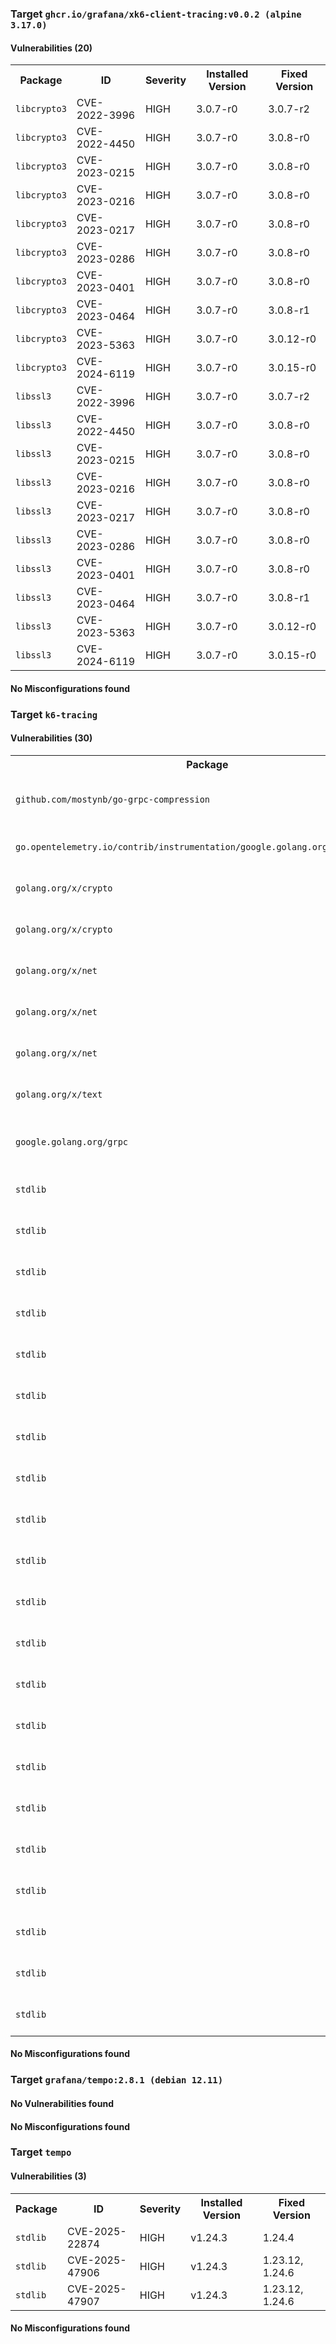 
<h3>Target <code>ghcr.io/grafana/xk6-client-tracing:v0.0.2 (alpine 3.17.0)</code></h3>
<h4>Vulnerabilities (20)</h4>
<table>
    <tr>
        <th>Package</th>
        <th>ID</th>
        <th>Severity</th>
        <th>Installed Version</th>
        <th>Fixed Version</th>
    </tr>
    <tr>
        <td><code>libcrypto3</code></td>
        <td>CVE-2022-3996</td>
        <td>HIGH</td>
        <td>3.0.7-r0</td>
        <td>3.0.7-r2</td>
    </tr>
    <tr>
        <td><code>libcrypto3</code></td>
        <td>CVE-2022-4450</td>
        <td>HIGH</td>
        <td>3.0.7-r0</td>
        <td>3.0.8-r0</td>
    </tr>
    <tr>
        <td><code>libcrypto3</code></td>
        <td>CVE-2023-0215</td>
        <td>HIGH</td>
        <td>3.0.7-r0</td>
        <td>3.0.8-r0</td>
    </tr>
    <tr>
        <td><code>libcrypto3</code></td>
        <td>CVE-2023-0216</td>
        <td>HIGH</td>
        <td>3.0.7-r0</td>
        <td>3.0.8-r0</td>
    </tr>
    <tr>
        <td><code>libcrypto3</code></td>
        <td>CVE-2023-0217</td>
        <td>HIGH</td>
        <td>3.0.7-r0</td>
        <td>3.0.8-r0</td>
    </tr>
    <tr>
        <td><code>libcrypto3</code></td>
        <td>CVE-2023-0286</td>
        <td>HIGH</td>
        <td>3.0.7-r0</td>
        <td>3.0.8-r0</td>
    </tr>
    <tr>
        <td><code>libcrypto3</code></td>
        <td>CVE-2023-0401</td>
        <td>HIGH</td>
        <td>3.0.7-r0</td>
        <td>3.0.8-r0</td>
    </tr>
    <tr>
        <td><code>libcrypto3</code></td>
        <td>CVE-2023-0464</td>
        <td>HIGH</td>
        <td>3.0.7-r0</td>
        <td>3.0.8-r1</td>
    </tr>
    <tr>
        <td><code>libcrypto3</code></td>
        <td>CVE-2023-5363</td>
        <td>HIGH</td>
        <td>3.0.7-r0</td>
        <td>3.0.12-r0</td>
    </tr>
    <tr>
        <td><code>libcrypto3</code></td>
        <td>CVE-2024-6119</td>
        <td>HIGH</td>
        <td>3.0.7-r0</td>
        <td>3.0.15-r0</td>
    </tr>
    <tr>
        <td><code>libssl3</code></td>
        <td>CVE-2022-3996</td>
        <td>HIGH</td>
        <td>3.0.7-r0</td>
        <td>3.0.7-r2</td>
    </tr>
    <tr>
        <td><code>libssl3</code></td>
        <td>CVE-2022-4450</td>
        <td>HIGH</td>
        <td>3.0.7-r0</td>
        <td>3.0.8-r0</td>
    </tr>
    <tr>
        <td><code>libssl3</code></td>
        <td>CVE-2023-0215</td>
        <td>HIGH</td>
        <td>3.0.7-r0</td>
        <td>3.0.8-r0</td>
    </tr>
    <tr>
        <td><code>libssl3</code></td>
        <td>CVE-2023-0216</td>
        <td>HIGH</td>
        <td>3.0.7-r0</td>
        <td>3.0.8-r0</td>
    </tr>
    <tr>
        <td><code>libssl3</code></td>
        <td>CVE-2023-0217</td>
        <td>HIGH</td>
        <td>3.0.7-r0</td>
        <td>3.0.8-r0</td>
    </tr>
    <tr>
        <td><code>libssl3</code></td>
        <td>CVE-2023-0286</td>
        <td>HIGH</td>
        <td>3.0.7-r0</td>
        <td>3.0.8-r0</td>
    </tr>
    <tr>
        <td><code>libssl3</code></td>
        <td>CVE-2023-0401</td>
        <td>HIGH</td>
        <td>3.0.7-r0</td>
        <td>3.0.8-r0</td>
    </tr>
    <tr>
        <td><code>libssl3</code></td>
        <td>CVE-2023-0464</td>
        <td>HIGH</td>
        <td>3.0.7-r0</td>
        <td>3.0.8-r1</td>
    </tr>
    <tr>
        <td><code>libssl3</code></td>
        <td>CVE-2023-5363</td>
        <td>HIGH</td>
        <td>3.0.7-r0</td>
        <td>3.0.12-r0</td>
    </tr>
    <tr>
        <td><code>libssl3</code></td>
        <td>CVE-2024-6119</td>
        <td>HIGH</td>
        <td>3.0.7-r0</td>
        <td>3.0.15-r0</td>
    </tr>
</table>
<h4>No Misconfigurations found</h4>
<h3>Target <code>k6-tracing</code></h3>
<h4>Vulnerabilities (30)</h4>
<table>
    <tr>
        <th>Package</th>
        <th>ID</th>
        <th>Severity</th>
        <th>Installed Version</th>
        <th>Fixed Version</th>
    </tr>
    <tr>
        <td><code>github.com/mostynb/go-grpc-compression</code></td>
        <td>GHSA-87m9-rv8p-rgmg</td>
        <td>HIGH</td>
        <td>v1.1.17</td>
        <td>1.2.3</td>
    </tr>
    <tr>
        <td><code>go.opentelemetry.io/contrib/instrumentation/google.golang.org/grpc/otelgrpc</code></td>
        <td>CVE-2023-47108</td>
        <td>HIGH</td>
        <td>v0.36.1</td>
        <td>0.46.0</td>
    </tr>
    <tr>
        <td><code>golang.org/x/crypto</code></td>
        <td>CVE-2024-45337</td>
        <td>CRITICAL</td>
        <td>v0.0.0-20220622213112-05595931fe9d</td>
        <td>0.31.0</td>
    </tr>
    <tr>
        <td><code>golang.org/x/crypto</code></td>
        <td>CVE-2025-22869</td>
        <td>HIGH</td>
        <td>v0.0.0-20220622213112-05595931fe9d</td>
        <td>0.35.0</td>
    </tr>
    <tr>
        <td><code>golang.org/x/net</code></td>
        <td>CVE-2022-41721</td>
        <td>HIGH</td>
        <td>v0.0.0-20220926192436-02166a98028e</td>
        <td>0.1.1-0.20221104162952-702349b0e862</td>
    </tr>
    <tr>
        <td><code>golang.org/x/net</code></td>
        <td>CVE-2022-41723</td>
        <td>HIGH</td>
        <td>v0.0.0-20220926192436-02166a98028e</td>
        <td>0.7.0</td>
    </tr>
    <tr>
        <td><code>golang.org/x/net</code></td>
        <td>CVE-2023-39325</td>
        <td>HIGH</td>
        <td>v0.0.0-20220926192436-02166a98028e</td>
        <td>0.17.0</td>
    </tr>
    <tr>
        <td><code>golang.org/x/text</code></td>
        <td>CVE-2022-32149</td>
        <td>HIGH</td>
        <td>v0.3.7</td>
        <td>0.3.8</td>
    </tr>
    <tr>
        <td><code>google.golang.org/grpc</code></td>
        <td>GHSA-m425-mq94-257g</td>
        <td>HIGH</td>
        <td>v1.50.0</td>
        <td>1.56.3, 1.57.1, 1.58.3</td>
    </tr>
    <tr>
        <td><code>stdlib</code></td>
        <td>CVE-2023-24538</td>
        <td>CRITICAL</td>
        <td>v1.19.3</td>
        <td>1.19.8, 1.20.3</td>
    </tr>
    <tr>
        <td><code>stdlib</code></td>
        <td>CVE-2023-24540</td>
        <td>CRITICAL</td>
        <td>v1.19.3</td>
        <td>1.19.9, 1.20.4</td>
    </tr>
    <tr>
        <td><code>stdlib</code></td>
        <td>CVE-2024-24790</td>
        <td>CRITICAL</td>
        <td>v1.19.3</td>
        <td>1.21.11, 1.22.4</td>
    </tr>
    <tr>
        <td><code>stdlib</code></td>
        <td>CVE-2022-41720</td>
        <td>HIGH</td>
        <td>v1.19.3</td>
        <td>1.18.9, 1.19.4</td>
    </tr>
    <tr>
        <td><code>stdlib</code></td>
        <td>CVE-2022-41722</td>
        <td>HIGH</td>
        <td>v1.19.3</td>
        <td>1.19.6, 1.20.1</td>
    </tr>
    <tr>
        <td><code>stdlib</code></td>
        <td>CVE-2022-41723</td>
        <td>HIGH</td>
        <td>v1.19.3</td>
        <td>1.19.6, 1.20.1</td>
    </tr>
    <tr>
        <td><code>stdlib</code></td>
        <td>CVE-2022-41724</td>
        <td>HIGH</td>
        <td>v1.19.3</td>
        <td>1.19.6, 1.20.1</td>
    </tr>
    <tr>
        <td><code>stdlib</code></td>
        <td>CVE-2022-41725</td>
        <td>HIGH</td>
        <td>v1.19.3</td>
        <td>1.19.6, 1.20.1</td>
    </tr>
    <tr>
        <td><code>stdlib</code></td>
        <td>CVE-2023-24534</td>
        <td>HIGH</td>
        <td>v1.19.3</td>
        <td>1.19.8, 1.20.3</td>
    </tr>
    <tr>
        <td><code>stdlib</code></td>
        <td>CVE-2023-24536</td>
        <td>HIGH</td>
        <td>v1.19.3</td>
        <td>1.19.8, 1.20.3</td>
    </tr>
    <tr>
        <td><code>stdlib</code></td>
        <td>CVE-2023-24537</td>
        <td>HIGH</td>
        <td>v1.19.3</td>
        <td>1.19.8, 1.20.3</td>
    </tr>
    <tr>
        <td><code>stdlib</code></td>
        <td>CVE-2023-24539</td>
        <td>HIGH</td>
        <td>v1.19.3</td>
        <td>1.19.9, 1.20.4</td>
    </tr>
    <tr>
        <td><code>stdlib</code></td>
        <td>CVE-2023-29400</td>
        <td>HIGH</td>
        <td>v1.19.3</td>
        <td>1.19.9, 1.20.4</td>
    </tr>
    <tr>
        <td><code>stdlib</code></td>
        <td>CVE-2023-29403</td>
        <td>HIGH</td>
        <td>v1.19.3</td>
        <td>1.19.10, 1.20.5</td>
    </tr>
    <tr>
        <td><code>stdlib</code></td>
        <td>CVE-2023-39325</td>
        <td>HIGH</td>
        <td>v1.19.3</td>
        <td>1.20.10, 1.21.3</td>
    </tr>
    <tr>
        <td><code>stdlib</code></td>
        <td>CVE-2023-45283</td>
        <td>HIGH</td>
        <td>v1.19.3</td>
        <td>1.20.11, 1.21.4, 1.20.12, 1.21.5</td>
    </tr>
    <tr>
        <td><code>stdlib</code></td>
        <td>CVE-2023-45287</td>
        <td>HIGH</td>
        <td>v1.19.3</td>
        <td>1.20.0</td>
    </tr>
    <tr>
        <td><code>stdlib</code></td>
        <td>CVE-2023-45288</td>
        <td>HIGH</td>
        <td>v1.19.3</td>
        <td>1.21.9, 1.22.2</td>
    </tr>
    <tr>
        <td><code>stdlib</code></td>
        <td>CVE-2024-34156</td>
        <td>HIGH</td>
        <td>v1.19.3</td>
        <td>1.22.7, 1.23.1</td>
    </tr>
    <tr>
        <td><code>stdlib</code></td>
        <td>CVE-2025-47906</td>
        <td>HIGH</td>
        <td>v1.19.3</td>
        <td>1.23.12, 1.24.6</td>
    </tr>
    <tr>
        <td><code>stdlib</code></td>
        <td>CVE-2025-47907</td>
        <td>HIGH</td>
        <td>v1.19.3</td>
        <td>1.23.12, 1.24.6</td>
    </tr>
</table>
<h4>No Misconfigurations found</h4>

<h3>Target <code>grafana/tempo:2.8.1 (debian 12.11)</code></h3>
<h4>No Vulnerabilities found</h4>
<h4>No Misconfigurations found</h4>
<h3>Target <code>tempo</code></h3>
<h4>Vulnerabilities (3)</h4>
<table>
    <tr>
        <th>Package</th>
        <th>ID</th>
        <th>Severity</th>
        <th>Installed Version</th>
        <th>Fixed Version</th>
    </tr>
    <tr>
        <td><code>stdlib</code></td>
        <td>CVE-2025-22874</td>
        <td>HIGH</td>
        <td>v1.24.3</td>
        <td>1.24.4</td>
    </tr>
    <tr>
        <td><code>stdlib</code></td>
        <td>CVE-2025-47906</td>
        <td>HIGH</td>
        <td>v1.24.3</td>
        <td>1.23.12, 1.24.6</td>
    </tr>
    <tr>
        <td><code>stdlib</code></td>
        <td>CVE-2025-47907</td>
        <td>HIGH</td>
        <td>v1.24.3</td>
        <td>1.23.12, 1.24.6</td>
    </tr>
</table>
<h4>No Misconfigurations found</h4>
